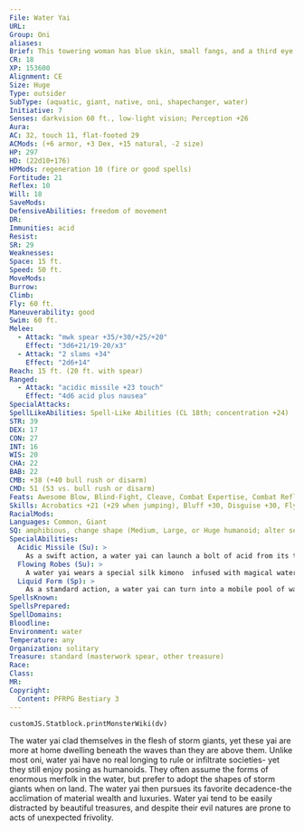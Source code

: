 ```yaml
---
File: Water Yai
URL: 
Group: Oni
aliases: 
Brief: This towering woman has blue skin, small fangs, and a third eye glaring from her forehead. Her robes are soaking wet.
CR: 18
XP: 153600
Alignment: CE
Size: Huge
Type: outsider
SubType: (aquatic, giant, native, oni, shapechanger, water)
Initiative: 7
Senses: darkvision 60 ft., low-light vision; Perception +26
Aura: 
AC: 32, touch 11, flat-footed 29
ACMods: (+6 armor, +3 Dex, +15 natural, -2 size)
HP: 297
HD: (22d10+176)
HPMods: regeneration 10 (fire or good spells)
Fortitude: 21
Reflex: 10
Will: 18
SaveMods: 
DefensiveAbilities: freedom of movement
DR: 
Immunities: acid
Resist: 
SR: 29
Weaknesses: 
Space: 15 ft.
Speed: 50 ft.
MoveMods: 
Burrow: 
Climb: 
Fly: 60 ft.
Maneuverability: good
Swim: 60 ft.
Melee: 
  - Attack: "mwk spear +35/+30/+25/+20"
    Effect: "3d6+21/19-20/x3"
  - Attack: "2 slams +34"
    Effect: "2d6+14"
Reach: 15 ft. (20 ft. with spear)
Ranged: 
  - Attack: "acidic missile +23 touch"
    Effect: "4d6 acid plus nausea"
SpecialAttacks: 
SpellLikeAbilities: Spell-Like Abilities (CL 18th; concentration +24)  Constant-fly, freedom of movement, water walk   At Will-invisibility (self only), liquid form, water breathing   3/day-charm monster (DC 20), cone of cold (DC 21), control water, polar ray
STR: 39
DEX: 17
CON: 27
INT: 16
WIS: 20
CHA: 22
BAB: 22
CMB: +38 (+40 bull rush or disarm)
CMD: 51 (53 vs. bull rush or disarm)
Feats: Awesome Blow, Blind-Fight, Cleave, Combat Expertise, Combat Reflexes, Critical Focus, Improved Bull Rush, Improved Critical (spear), Improved Disarm, Improved Initiative, Power Attack
Skills: Acrobatics +21 (+29 when jumping), Bluff +30, Disguise +30, Fly +24, Intimidate +30, Knowledge (arcana) +24, Perception +26, Perform (sing) +24, Sense Motive +26, Spellcraft +21, Swim +43
RacialMods: 
Languages: Common, Giant
SQ: amphibious, change shape (Medium, Large, or Huge humanoid; alter self or giant form II)
SpecialAbilities:
  Acidic Missile (Su): >
    As a swift action, a water yai can launch a bolt of acid from its third eye. Any creature struck by this bolt must also succeed at a DC 29 Fortitude save or be nauseated for 1 round by the overwhelming stench of the acid. This attack has a range of 180 feet with no range increment. The save DC is Constitution-based.
  Flowing Robes (Su): >
    A water yai wears a special silk kimono  infused with magical water. This kimono grants a +6 armor bonus. These robes function as armor only for water yai.
  Liquid Form (Sp): >
    As a standard action, a water yai can turn into a mobile pool of water. This functions like gaseous form, except that the yai cannot fly in this form. It retains its own base speed, and its swim speed doubles to 120 feet. The water yai can end this ability as a standard action.
SpellsKnown: 
SpellsPrepared: 
SpellDomains: 
Bloodline: 
Environment: water
Temperature: any
Organization: solitary
Treasure: standard (masterwork spear, other treasure)
Race: 
Class: 
MR: 
Copyright:
  Content: PFRPG Bestiary 3
---
```

```dataviewjs
customJS.Statblock.printMonsterWiki(dv)
```
The water yai clad themselves in the flesh of storm giants, yet these yai are more at home dwelling beneath the waves than they are above them. Unlike most oni, water yai have no real longing to rule or infiltrate societies- yet they still enjoy posing as humanoids. They often assume the forms of enormous merfolk in the water, but prefer to adopt the shapes of storm giants when on land. The water yai then pursues its favorite decadence-the acclimation of material wealth and luxuries. Water yai tend to be easily distracted by beautiful treasures, and despite their evil natures are prone to acts of unexpected frivolity.
